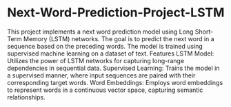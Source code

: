 # Next-Word-Prediction-Project-LSTM
This project implements a next word prediction model using Long Short-Term Memory (LSTM) networks. The goal is to predict the next word in a sequence based on the preceding words. The model is trained using supervised machine learning on a dataset of text.
Features
LSTM Model: Utilizes the power of LSTM networks for capturing long-range dependencies in sequential data.
Supervised Learning: Trains the model in a supervised manner, where input sequences are paired with their corresponding target words.
Word Embeddings: Employs word embeddings to represent words in a continuous vector space, capturing semantic relationships.
